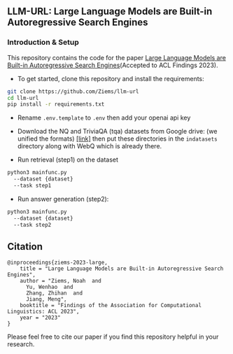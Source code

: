 ## LLM-URL: Large Language Models are Built-in Autoregressive Search Engines

### Introduction & Setup

This repository contains the code for the paper [Large Language Models are Built-in Autoregressive Search Engines](https://arxiv.org/abs/2305.09612)(Accepted to ACL Findings 2023).

- To get started, clone this repository and install the requirements:

```bash
git clone https://github.com/Ziems/llm-url
cd llm-url
pip install -r requirements.txt
```

- Rename `.env.template` to `.env` then add your openai api key

- Download the NQ and TriviaQA (tqa) datasets from Google drive: (we unified the formats) [\[link\]](https://drive.google.com/drive/folders/1lFFTklW_0HuR53hLpFdLClgfSAhXn_2f?usp=sharing) then put these directories in the `indatasets` directory along with WebQ which is already there.

- Run retrieval (step1) on the dataset
    
```bash
python3 mainfunc.py
  --dataset {dataset}
  --task step1
```

- Run answer generation (step2):
    
```bash
python3 mainfunc.py
  --dataset {dataset}
  --task step2
```

## Citation
```
@inproceedings{ziems-2023-large,
    title = "Large Language Models are Built-in Autoregressive Search Engines",
    author = "Ziems, Noah  and
      Yu, Wenhao  and
      Zhang, Zhihan  and
      Jiang, Meng",
    booktitle = "Findings of the Association for Computational Linguistics: ACL 2023",
    year = "2023"
}
```
Please feel free to cite our paper if you find this repository helpful in your research.
